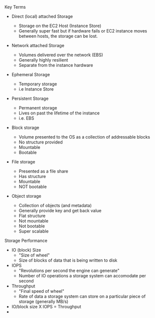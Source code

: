 Key Terms

* Direct (local) attached Storage
  
  * Storage on the EC2 Host (Instance Store)
  * Generally super fast but if hardware fails or EC2 instance moves between hosts, the storage can be lost.
* Network attached Storage
  
  * Volumes delivered over the network (EBS)
  * Generally highly resilient
  * Separate from the instance hardware
* Ephemeral Storage
  
  * Temporary storage
  * i.e Instance Store
* Persistent Storage
  
  * Permanent storage
  * Lives on past the lifetime of the instance
  * i.e. EBS
* Block storage
  
  * Volume presented to the OS as a collection of addressable blocks
  * No structure provided
  * Mountable
  * Bootable
* File storage
  
  * Presented as a file share
  * Has structure
  * Mountable
  * NOT bootable
* Object storage
  
  * Collection of objects (and metadata)
  * Generally provide key and get back value
  * Flat structure
  * Not mountable
  * Not bootable
  * Super scalable

Storage Performance

* IO (block) Size
  * "Size of wheel"
  * Size of blocks of data that is being written to disk
* IOPS
  * "Revolutions per second the engine can generate"
  * Number of IO operations a storage system can accomodate per second
* Throughput
  * "Final speed of wheel"
  * Rate of data a storage system can store on a particular piece of storage (generally MB/s)
* IO/block size X IOPS = Throughput
* 
